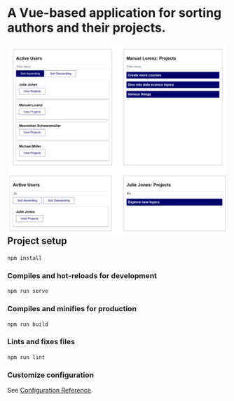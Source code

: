 # A Vue-based application for sorting authors and their projects.

<img align="left" alt="screen1" width="600"  src="./public/main.png" />
<img align="left" alt="screen1" width="600" src="./public/filter.png" />

## Project setup

```
npm install
```

### Compiles and hot-reloads for development

```
npm run serve
```

### Compiles and minifies for production

```
npm run build
```

### Lints and fixes files

```
npm run lint
```

### Customize configuration

See [Configuration Reference](https://cli.vuejs.org/config/).
